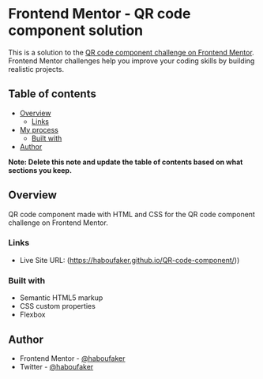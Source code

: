 # Frontend Mentor - QR code component solution

This is a solution to the [QR code component challenge on Frontend Mentor](https://www.frontendmentor.io/challenges/qr-code-component-iux_sIO_H). Frontend Mentor challenges help you improve your coding skills by building realistic projects. 

## Table of contents

- [Overview](#overview)
  - [Links](#links)
- [My process](#my-process)
  - [Built with](#built-with)
- [Author](#author)


**Note: Delete this note and update the table of contents based on what sections you keep.**

## Overview

QR code component made with HTML and CSS for the QR code component challenge on Frontend Mentor.
### Links

- Live Site URL: (https://haboufaker.github.io/QR-code-component/))

### Built with

- Semantic HTML5 markup
- CSS custom properties
- Flexbox

## Author

- Frontend Mentor - [@haboufaker](https://www.frontendmentor.io/profile/haboufaker)
- Twitter - [@haboufaker](https://www.twitter.com/haboufaker)

